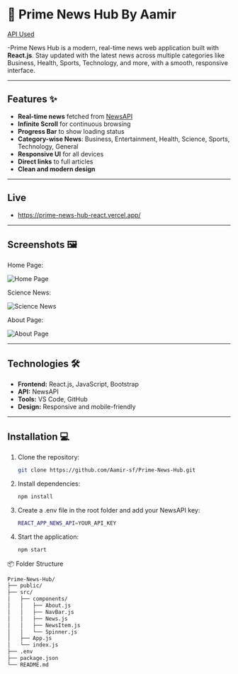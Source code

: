 # 📰 Prime News Hub By Aamir

[API Used](https://newsdata.io/)

-Prime News Hub is a modern, real-time news web application built with **React.js**. Stay updated with the latest news across multiple categories like Business, Health, Sports, Technology, and more, with a smooth, responsive interface.

---

## Features ✨

- **Real-time news** fetched from [NewsAPI](https://newsdata.io/)
- **Infinite Scroll** for continuous browsing
- **Progress Bar** to show loading status
- **Category-wise News**: Business, Entertainment, Health, Science, Sports, Technology, General
- **Responsive UI** for all devices
- **Direct links** to full articles
- **Clean and modern design**

---
## Live
- https://prime-news-hub-react.vercel.app/
---
## Screenshots 🖼️

Home Page:

![Home Page](Screenshorts/Home.png)

Science News:

![Science News](Screenshorts/Science.png)

About Page:

![About Page](Screenshorts/About.png)

---

## Technologies 🛠️

- **Frontend:** React.js, JavaScript, Bootstrap  
- **API:** NewsAPI  
- **Tools:** VS Code, GitHub  
- **Design:** Responsive and mobile-friendly

---

## Installation 💻

1. Clone the repository:  
   ```bash
   git clone https://github.com/Aamir-sf/Prime-News-Hub.git
2. Install dependencies:
   ```bash
   npm install
4. Create a .env file in the root folder and add your NewsAPI key:
   ```bash
   REACT_APP_NEWS_API=YOUR_API_KEY
6. Start the application:
   ```bash
   npm start

📦 Folder Structure
   ```bash
Prime-News-Hub/
├── public/
├── src/
│   ├── components/
│   │   ├── About.js
│   │   ├── NavBar.js
│   │   ├── News.js
│   │   ├── NewsItem.js
│   │   └── Spinner.js
│   ├── App.js
│   └── index.js
├── .env
├── package.json
└── README.md

